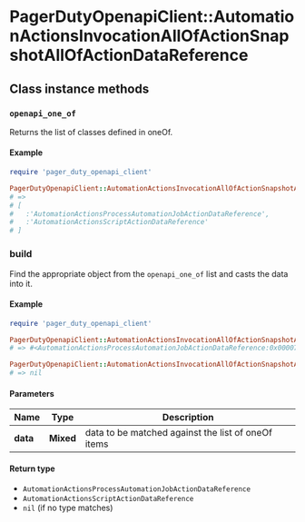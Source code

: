 # PagerDutyOpenapiClient::AutomationActionsInvocationAllOfActionSnapshotAllOfActionDataReference

## Class instance methods

### `openapi_one_of`

Returns the list of classes defined in oneOf.

#### Example

```ruby
require 'pager_duty_openapi_client'

PagerDutyOpenapiClient::AutomationActionsInvocationAllOfActionSnapshotAllOfActionDataReference.openapi_one_of
# =>
# [
#   :'AutomationActionsProcessAutomationJobActionDataReference',
#   :'AutomationActionsScriptActionDataReference'
# ]
```

### build

Find the appropriate object from the `openapi_one_of` list and casts the data into it.

#### Example

```ruby
require 'pager_duty_openapi_client'

PagerDutyOpenapiClient::AutomationActionsInvocationAllOfActionSnapshotAllOfActionDataReference.build(data)
# => #<AutomationActionsProcessAutomationJobActionDataReference:0x00007fdd4aab02a0>

PagerDutyOpenapiClient::AutomationActionsInvocationAllOfActionSnapshotAllOfActionDataReference.build(data_that_doesnt_match)
# => nil
```

#### Parameters

| Name | Type | Description |
| ---- | ---- | ----------- |
| **data** | **Mixed** | data to be matched against the list of oneOf items |

#### Return type

- `AutomationActionsProcessAutomationJobActionDataReference`
- `AutomationActionsScriptActionDataReference`
- `nil` (if no type matches)

